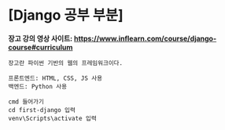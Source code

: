 # [Django 공부 부분]

**장고 강의 영상 사이트: https://www.inflearn.com/course/django-course#curriculum**
```
장고란 파이썬 기반의 웹의 프레임워크이다.

프론트엔드: HTML, CSS, JS 사용
백엔드: Python 사용

cmd 들어가기
cd first-django 입력
venv\Scripts\activate 입력

```
